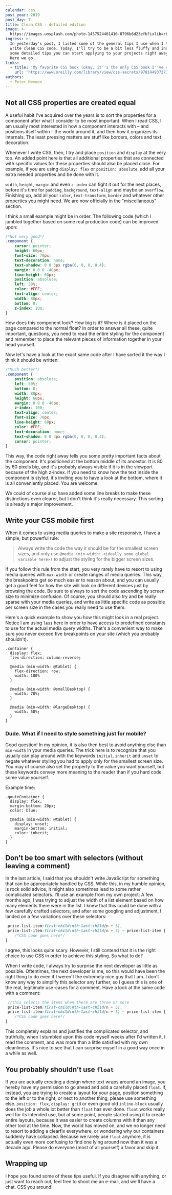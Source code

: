 ```yaml
---
calendar: css
post_year: 2019
post_day: 7
title: Clean CSS - detailed edition
image: >-
  https://images.unsplash.com/photo-1457524461416-8796b6d23efb?ixlib=rb-1.2.1&ixid=eyJhcHBfaWQiOjEyMDd9&auto=format&fit=crop&w=3300&q=80
ingress: >-
  In yesterday's post, I listed some of the general tips I use when I try to
  write clean CSS code. Today, I'll try to be a bit less fluffy and instead show
  some detailed tips you can start applying to your projects right away. Ready?
  Here we go.
links:
  - title: 'My favorite CSS book (okay, it''s the only CSS book I''ve read)'
    url: 'https://www.oreilly.com/library/view/css-secrets/9781449372736/'
authors:
  - Peter Hemmen
---
```

## Not all CSS properties are created equal

A useful habit I've acquired over the years is to sort the properties for a component after what I consider to be most important. When I read CSS, I am usually most interested in how a component interacts with – and positions itself within – the world around it, and then how it organizes its internals. The least pressing matters are stuff like borders, colors and text decoration.

Whenever I write CSS, then, I try and place `position` and `display` at the very top. An added point here is that all additional properties that are connected with specific values for these properties should also be placed close. For example, if you are using `display: flex` or `position: absolute`, add all your extra needed properties and be done with it.

`width`, `height`, `margin` and even `z-index` can fight it out for the next places, before it's time for `padding`, `background`, `text-align` and maybe an `overflow`. Finishing up, add all your `color`, `text-transform`, `border` and whatever other properties you might need. We are now officially in the "miscellaneous" section.

I think a small example might be in order. The following code (which I jumbled together based on some real production code) can be improved upon:

```css
/*Not very good*/
.component {
    cursor: pointer;
    height: 60px;
    font-size: 70px;
    text-decoration: none;
    text-shadow: 0 0 3px rgba(0, 0, 0, 0.4);
    margin: 0 0 0 -40px;
    line-height: 60px;
    position: absolute;
    left: 50%;
    color: #FFF;
    text-align: center;
    width: 80px;
    bottom: 0;
    z-index: 100;
}
```

How does this component look? How big is it? Where is it placed on the page compared to the normal float? In order to answer all these, quite important, questions, you need to read the entire styling for the component and remember to place the relevant pieces of information together in your head yourself.

Now let's have a look at the exact same code after I have sorted it the way I think it should be written:

```css
/*Much better*/
.component {
    position: absolute;
    left: 50%;
    bottom: 0;
    width: 80px;
    height: 60px;
    margin: 0 0 0 -40px;
    z-index: 100;
    text-align: center;
    font-size: 70px;
    line-height: 60px;
    color: #FFF;
    text-decoration: none;
    text-shadow: 0 0 3px rgba(0, 0, 0, 0.4);
    cursor: pointer;
}
```

This way, the code right away tells you some pretty important facts about the component. It's positioned at the bottom middle of its ancestor. It is 80 by 60 pixels big, and it's probably always visible if it is in the viewport because of the high z-index. If you need to know how the text inside the component is styled, it's inviting you to have a look at the bottom, where it is all conveniently placed. You are welcome.

We could of course also have added some line breaks to make these distinctions even clearer, but I don't think it's really necessary. This sorting is already a major improvement.

## Write your CSS mobile first

When it comes to using media queries to make a site responsive, I have a simple, but powerful rule:

> Always write the code the way it should be for the smallest screen sizes, and only use `@media (min-width: <ideally some global variable here>)` to adjust the styling for the bigger screen sizes. 

If you follow this rule from the start, you very rarely have to resort to using media queries with `max-width` or create ranges of media queries. This way, the breakpoints get so much easier to reason about, and you can usually get a good feel for how the site will look on different devices just by browsing the code. Be sure to always to sort the code ascending by screen size to minimize confusion. Of course, you should also try and be really sparse with your media queries, and write as little specific code as possible per screen size in the cases you really need to use them.

Here's a quick example to show you how this might look in a real project. Notice I am using `less` here in order to have access to predefined constants to use for the actual media query widths. That's a convenient way to make sure you never exceed five breakpoints on your site (which you probably shouldn't).

```less
.container {
  display: flex;
  flex-direction: column-reverse;
  
  @media (min-width: @tablet) {
    flex-direction: row;
    width: 100%
  }

  @media (min-width: @smallDesktop) {
    width: 70%;
  }

  @media (min-width: @largeDesktop) {
    width: 50%;
  }
}
```

### Dude. What if I need to style something just for mobile?

Good question! In my opinion, it is also then best to avoid anything else than `min-width` in your media queries. The trick here is to recognize that you usually can play around with the keywords `initial`, `inherit` and `unset` to negate whatever styling you had to apply only for the smallest screen size. You may of course also set the property to the value you want yourself, but these keywords convey more meaning to the reader than if you hard code some value yourself.

Example time:

```less
.qouteContainer {
  display: flex;
  margin-bottom: 20px;
  color: blue;

  @media (min-width: @tablet) {
    display: unset;
    margin-bottom: initial;
    color: inherit;
  }
}
```

## Don't be too smart with selectors (without leaving a comment)

In the last article, I said that you shouldn't write JavaScript for something that can be appropriately handled by CSS. While this, in my humble opinion, is rock solid advice, it might also sometimes lead to some rather complicated selectors. I'll use an example from my own project: A few months ago, I was trying to adjust the width of a list element based on how many elements there were in the list. I knew that this could be done with a few carefully crafted selectors, and after some googling and adjustment, I landed on a few variations over these selectors:

```scss
 price-list-item:first-child:nth-last-child(n + 3),
 price-list-item:first-child:nth-last-child(n + 3) ~ price-list-item {
    /*CSS code goes here*/
}
```

I agree, this looks quite scary. However, I still contend that it is the right choice to use CSS in order to achieve this styling. So what to do?

When I write code, I always try to surprise the next developer as little as possible. Oftentimes, the next developer is me, so this would have been the right thing to do even if I weren't the extremely nice guy that I am. I don't know any way to simplify this selector any further, so I guess this is one of the real, legitimate use-cases for a comment. Have a look at the same code with a comment:

```scss
 //this selects the items when there are three or more
 price-list-item:first-child:nth-last-child(n + 3),
 price-list-item:first-child:nth-last-child(n + 3) ~ price-list-item {
    /*CSS code goes here*/
}
```

This completely explains and justifies the complicated selector, and truthfully, when I stumbled upon this code myself weeks after I'd written it, I read the comment, and was more than a little satisfied with my own cleanliness. It's nice to see that I can surprise myself in a good way once in a while as well.

## You probably shouldn't use `float`

If you are actually creating a design where text wraps around an image, you hereby have my permission to go ahead and add a carefully placed `float`. If, instead, you are trying to create a layout for your page, position something to the left or to the right, or next to another thing, please use something else. `position: flex`, `display: grid` or even good old `inline-block` usually does the job a whole lot better than `float` has ever done. `float` works really well for its intended use, but at some point, people started using it to create entire layouts, because it was easier to create columns with it than any other tool at the time. Now, the world has moved on, and we no longer need to resort to adding a clearfix everywhere, or wondering why our containers suddenly have collapsed. Because we rarely use `float` anymore, it is actually even more confusing to find one lying around now than it was a decade ago. Please do everyone (most of all yourself) a favor and skip it.

## Wrapping up

I hope you found some of these tips useful. If you disagree with anything, or just want to reach out, feel free to shoot me an e-mail, and we'll have a chat. CSS you around!

